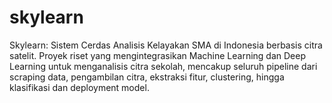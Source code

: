 # skylearn
Skylearn: Sistem Cerdas Analisis Kelayakan SMA di Indonesia berbasis citra satelit. Proyek riset yang mengintegrasikan Machine Learning dan Deep Learning untuk menganalisis citra sekolah, mencakup seluruh pipeline dari scraping data, pengambilan citra, ekstraksi fitur, clustering, hingga klasifikasi dan deployment model.
